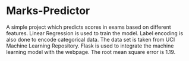 # Marks-Predictor
A simple project which predicts scores in exams based on different features. Linear Regression is used to train the model. Label encoding is also done to encode categorical data. The data set is taken from UCI Machine Learning Repository. Flask is used to integrate the machine learning model with the webpage. The root mean square error is 1.19.

